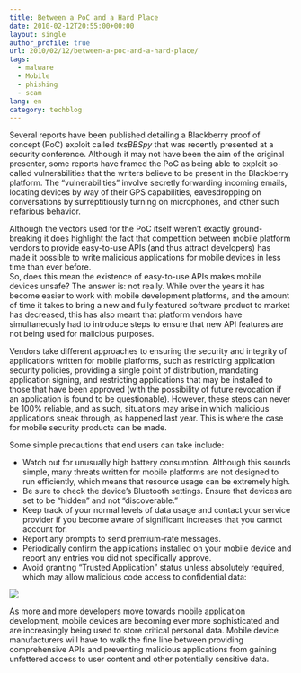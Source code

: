 ```yaml
---
title: Between a PoC and a Hard Place
date: 2010-02-12T20:55:00+00:00
layout: single
author_profile: true
url: 2010/02/12/between-a-poc-and-a-hard-place/
tags:
  - malware
  - Mobile
  - phishing
  - scam
lang: en
category: techblog
---
```

Several reports have been published detailing a Blackberry proof of concept (PoC) exploit called _txsBBSpy_ that was recently presented at a security conference. Although it may not have been the aim of the original presenter, some reports have framed the PoC as being able to exploit so-called vulnerabilities that the writers believe to be present in the Blackberry platform. The “vulnerabilities” involve secretly forwarding incoming emails, locating devices by way of their GPS capabilities, eavesdropping on conversations by surreptitiously turning on microphones, and other such nefarious behavior.  

Although the vectors used for the PoC itself weren’t exactly ground-breaking it does highlight the fact that competition between mobile platform vendors to provide easy-to-use APIs (and thus attract developers) has made it possible to write malicious applications for mobile devices in less time than ever before.  
So, does this mean the existence of easy-to-use APIs makes mobile devices unsafe? The answer is: not really. While over the years it has become easier to work with mobile development platforms, and the amount of time it takes to bring a new and fully featured software product to market has decreased, this has also meant that platform vendors have simultaneously had to introduce steps to ensure that new API features are not being used for malicious purposes.

Vendors take different approaches to ensuring the security and integrity of applications written for mobile platforms, such as restricting application security policies, providing a single point of distribution, mandating application signing, and restricting applications that may be installed to those that have been approved (with the possibility of future revocation if an application is found to be questionable). However, these steps can never be 100% reliable, and as such, situations may arise in which malicious applications sneak through, as happened last year. This is where the case for mobile security products can be made.  

Some simple precautions that end users can take include:

* Watch out for unusually high battery consumption. Although this sounds simple, many threats written for mobile platforms are not designed to run efficiently, which means that resource usage can be extremely high.  
* Be sure to check the device’s Bluetooth settings. Ensure that devices are set to be “hidden” and not “discoverable.”  
* Keep track of your normal levels of data usage and contact your service provider if you become aware of significant increases that you cannot account for.  
* Report any prompts to send premium-rate messages.  
* Periodically confirm the applications installed on your mobile device and report any entries you did not specifically approve.  
* Avoid granting “Trusted Application” status unless absolutely required, which may allow malicious code access to confidential data:

[![](http://4.bp.blogspot.com/_vaUVXcmC3OI/S3W4ht8-30I/AAAAAAAAA54/5n4UhfiWIeQ/s640/Screen+shot+2010-02-11+at+11.01.19+PM.png)](http://4.bp.blogspot.com/_vaUVXcmC3OI/S3W4ht8-30I/AAAAAAAAA54/5n4UhfiWIeQ/s1600-h/Screen+shot+2010-02-11+at+11.01.19+PM.png)

As more and more developers move towards mobile application development, mobile devices are becoming ever more sophisticated and are increasingly being used to store critical personal data. Mobile device manufacturers will have to walk the fine line between providing comprehensive APIs and preventing malicious applications from gaining unfettered access to user content and other potentially sensitive data.
